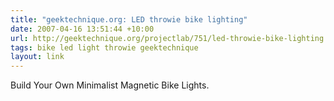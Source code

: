 ```yaml
---
title: "geektechnique.org: LED throwie bike lighting"
date: 2007-04-16 13:51:44 +10:00
url: http://geektechnique.org/projectlab/751/led-throwie-bike-lighting
tags: bike led light throwie geektechnique
layout: link
---
```

Build Your Own Minimalist Magnetic Bike Lights.
